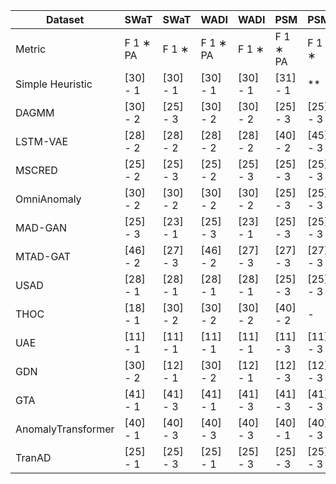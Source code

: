| Dataset            | SWaT     | SWaT     | WADI     | WADI     | PSM      | PSM      | MSL      | MSL      | SMAP     | SMAP     | SMD      | SMD      | trimSyn   |
|--------------------|----------|----------|----------|----------|----------|----------|----------|----------|----------|----------|----------|----------|-----------|
| Metric             | F 1 ∗ PA | F 1 ∗    | F 1 ∗ PA | F 1 ∗    | F 1 ∗ PA | F 1 ∗    | F 1 ∗ PA | F 1 ∗    | F 1 ∗ PA | F 1 ∗    | F 1 ∗ PA | F 1 ∗    | F 1 ∗     |
| Simple Heuristic   | [30] - 1 | [30] - 1 | [30] - 1 | [30] - 1 | [31] - 1 | **       | [31] - 1 | [30] - 1 | [31] - 1 | [30] - 1 | [31] - 1 | [30] - 1 | †         |
| DAGMM              | [30] - 2 | [25] - 3 | [30] - 2 | [30] - 2 | [25] - 3 | [25] - 3 | [30] - 2 | [30] - 2 | [30] - 2 | [30] - 2 | [30] - 2 | [30] - 2 | [25] - 3  |
| LSTM-VAE           | [28] - 2 | [28] - 2 | [28] - 2 | [28] - 2 | [40] - 2 | [45] - 3 | [28] - 2 | [30] - 2 | [28] - 2 | [30] - 2 | [28] - 2 | [30] - 2 | [45] - 3  |
| MSCRED             | [25] - 2 | [25] - 3 | [25] - 2 | [25] - 3 | [25] - 3 | [25] - 3 | [25] - 2 | [25] - 3 | [25] - 2 | [25] - 3 | [25] - 2 | [25] - 3 | [25] - 3  |
| OmniAnomaly        | [30] - 2 | [30] - 2 | [30] - 2 | [30] - 2 | [25] - 3 | [25] - 3 | [9] - 1  | [30] - 2 | [9] - 1  | [30] - 2 | [9] - 1  | [30] - 2 | [25] - 3  |
| MAD-GAN            | [25] - 3 | [23] - 1 | [25] - 3 | [23] - 1 | [25] - 3 | [25] - 3 | [25] - 2 | [25] - 3 | [25] - 2 | [25] - 3 | [25] - 2 | [25] - 3 | [25] - 3  |
| MTAD-GAT           | [46] - 2 | [27] - 3 | [46] - 2 | [27] - 3 | [27] - 3 | [27] - 3 | [27] - 1 | [27] - 3 | [27] - 1 | [27] - 3 | [46] - 2 | [27] - 3 | [25] - 3  |
| USAD               | [28] - 1 | [28] - 1 | [28] - 1 | [28] - 1 | [25] - 3 | [25] - 3 | [28] - 1 | [30] - 2 | [28] - 1 | [30] - 2 | [28] - 1 | [30] - 2 | [25] - 3  |
| THOC               | [18] - 1 | [30] - 2 | [30] - 2 | [30] - 2 | [40] - 2 | -        | [18] - 1 | [30] - 2 | [18] - 1 | [30] - 2 | [30] - 2 | [30] - 2 | -         |
| UAE                | [11] - 1 | [11] - 1 | [11] - 1 | [11] - 1 | [11] - 3 | [11] - 3 | [11] - 1 | [11] - 1 | [11] - 1 | [11] - 1 | [11] - 1 | [11] - 1 | [11] - 3  |
| GDN                | [30] - 2 | [12] - 1 | [30] - 2 | [12] - 1 | [12] - 3 | [12] - 3 | [30] - 2 | [30] - 2 | [30] - 2 | [30] - 2 | [30] - 2 | [30] - 2 | [25] - 3  |
| GTA                | [41] - 1 | [41] - 3 | [41] - 1 | [41] - 3 | [41] - 3 | [41] - 3 | [41] - 1 | [41] - 3 | [41] - 1 | [41] - 3 | [41] - 3 | [41] - 3 | [41] - 3  |
| AnomalyTransformer | [40] - 1 | [40] - 3 | [40] - 3 | [40] - 3 | [40] - 1 | [40] - 3 | [40] - 1 | [40] - 3 | [40] - 1 | [40] - 3 | [40] - 1 | [40] - 3 | [40] - 3  |
| TranAD             | [25] - 1 | [25] - 3 | [25] - 1 | [25] - 3 | [25] - 3 | [25] - 3 | [25] - 1 | [25] - 3 | [25] - 1 | [25] - 3 | [25] - 1 | [25] - 3 | [25] - 3  |